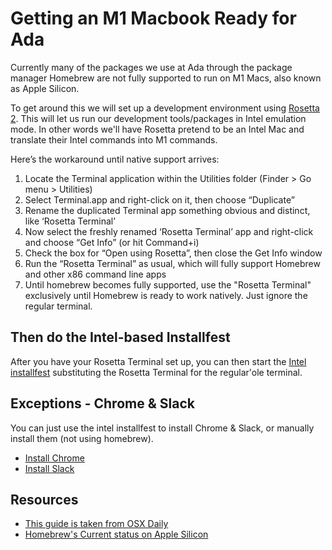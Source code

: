 # Getting an M1 Macbook Ready for Ada

Currently many of the packages we use at Ada through the package manager Homebrew are not fully supported to run on M1 Macs, also known as Apple Silicon.

To get around this we will set up a development environment using [Rosetta 2](https://developer.apple.com/documentation/apple_silicon/about_the_rosetta_translation_environment).  This will let us run our development tools/packages in Intel emulation mode.  In other words we'll have Rosetta pretend to be an Intel Mac and translate their Intel commands into M1 commands.

Here’s the workaround until native support arrives:

1.  Locate the Terminal application within the Utilities folder (Finder > Go menu > Utilities) 
1.  Select Terminal.app and right-click on it, then choose “Duplicate”
1.  Rename the duplicated Terminal app something obvious and distinct, like ‘Rosetta Terminal’
1.  Now select the freshly renamed ‘Rosetta Terminal’ app and right-click and choose “Get Info” (or hit Command+i)
1.  Check the box for “Open using Rosetta”, then close the Get Info window
1.  Run the “Rosetta Terminal” as usual, which will fully support Homebrew and other x86 command line apps
1.  Until homebrew becomes fully supported, use the "Rosetta Terminal" exclusively until Homebrew is ready to work natively.  Just ignore the regular terminal.

## Then do the Intel-based Installfest

After you have your Rosetta Terminal set up, you can then start the [Intel installfest](installfest-intel.resource.md) substituting the Rosetta Terminal for the regular'ole terminal.

## Exceptions - Chrome & Slack

You can just use the intel installfest to install Chrome & Slack, or manually install them (not using homebrew).

- [Install Chrome](https://www.google.com/chrome/)
- [Install Slack](https://slack.com/downloads/mac)

## Resources

- [This guide is taken from OSX Daily](https://osxdaily.com/2020/11/18/how-run-homebrew-x86-terminal-apple-silicon-mac/)
- [Homebrew's Current status on Apple Silicon](https://github.com/Homebrew/brew/issues/10152)
